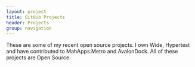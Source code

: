 ```yaml
---
layout: project
title: GitHub Projects
header: Projects
group: navigation
---
```


These are some of my recent open source projects. I own Wide, Hypertest and have contributed to MahApps.Metro and AvalonDock. All of these projects are Open Source.

